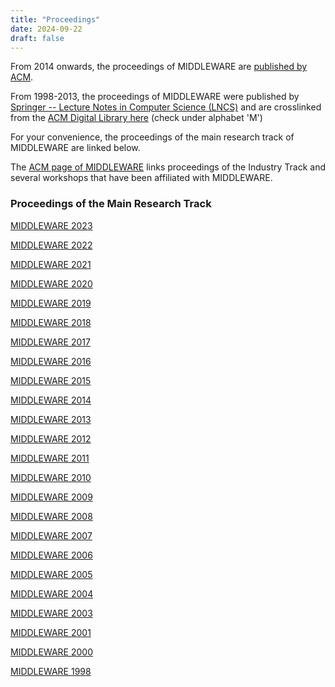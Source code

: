 ```yaml
---
title: "Proceedings"
date: 2024-09-22
draft: false
---
```


From 2014 onwards, the proceedings of MIDDLEWARE are [published by ACM](https://dl.acm.org/conference/middleware). 

From 1998-2013, the proceedings of MIDDLEWARE were published by [Springer -- Lecture Notes in Computer Science (LNCS)](https://www.springer.com/gp/computer-science/lncs) and are crosslinked from the [ACM Digital Library here](https://dl.acm.org/conference/middleware/proceedings) (check under alphabet 'M')


For your convenience, the proceedings of the main research track of MIDDLEWARE are linked below.

The [ACM page of MIDDLEWARE](https://dl.acm.org/conference/middleware/proceedings) links proceedings of the Industry Track and several workshops that have been affiliated with MIDDLEWARE.

### Proceedings of the Main Research Track

[MIDDLEWARE 2023](https://dl.acm.org/doi/proceedings/10.1145/3590140)

[MIDDLEWARE 2022](https://dl.acm.org/doi/proceedings/10.1145/3528535)

[MIDDLEWARE 2021](https://dl.acm.org/doi/proceedings/10.1145/3464298)

[MIDDLEWARE 2020](https://dl.acm.org/doi/proceedings/10.1145/3423211)

[MIDDLEWARE 2019](https://dl.acm.org/doi/proceedings/10.1145/3361525)

[MIDDLEWARE 2018](https://dl.acm.org/doi/proceedings/10.1145/3274808)

[MIDDLEWARE 2017](https://dl.acm.org/doi/proceedings/10.1145/3135974)

[MIDDLEWARE 2016](https://dl.acm.org/doi/proceedings/10.1145/2988336)

[MIDDLEWARE 2015](https://dl.acm.org/doi/proceedings/10.1145/2814576)

[MIDDLEWARE 2014](https://dl.acm.org/doi/proceedings/10.1145/2663165)

[MIDDLEWARE 2013](https://www.springer.com/gb/book/9783642450648)

[MIDDLEWARE 2012](https://www.springer.com/gp/book/9783642351693)

[MIDDLEWARE 2011](https://www.springer.com/gp/book/9783642258206)

[MIDDLEWARE 2010](https://www.springer.com/gp/book/9783642169540)

[MIDDLEWARE 2009](https://www.springer.com/gp/book/9783642104442)

[MIDDLEWARE 2008](https://www.springer.com/gp/book/9783540898559)

[MIDDLEWARE 2007](https://www.springer.com/gp/book/9783540767770)

[MIDDLEWARE 2006](https://www.springer.com/gp/book/9783540490234)

[MIDDLEWARE 2005](https://www.springer.com/gp/book/9783540303237)

[MIDDLEWARE 2004](https://www.springer.com/gp/book/9783540234289)

[MIDDLEWARE 2003](https://www.springer.com/gp/book/9783540403173)

[MIDDLEWARE 2001](https://www.springer.com/gp/book/9783540428008)

[MIDDLEWARE 2000](https://www.springer.com/gp/book/9783540673521)

[MIDDLEWARE 1998](https://dl.acm.org/doi/proceedings/10.5555/1659232)



